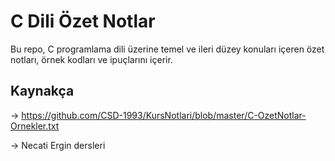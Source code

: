 # C Dili Özet Notlar

Bu repo, C programlama dili üzerine temel ve ileri düzey konuları içeren özet notları, örnek kodları ve ipuçlarını içerir.




## Kaynakça

-> https://github.com/CSD-1993/KursNotlari/blob/master/C-OzetNotlar-Ornekler.txt

-> Necati Ergin dersleri
